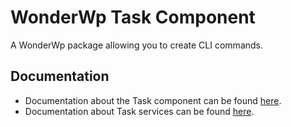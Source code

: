 # WonderWp Task Component

A WonderWp package allowing you to create CLI commands.

## Documentation

- Documentation about the Task component can be found [here](http://wonderwp.net/Framewok_components/Task_CLI/index.html).
- Documentation about Task services can be found [here](http://wonderwp.net/Creating_a_plugin/Services/Task_service.html).
